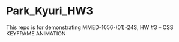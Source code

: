 # Park_Kyuri_HW3
This repo is for demonstrating MMED-1056-(01)-24S, HW #3 – CSS KEYFRAME ANIMATION 
